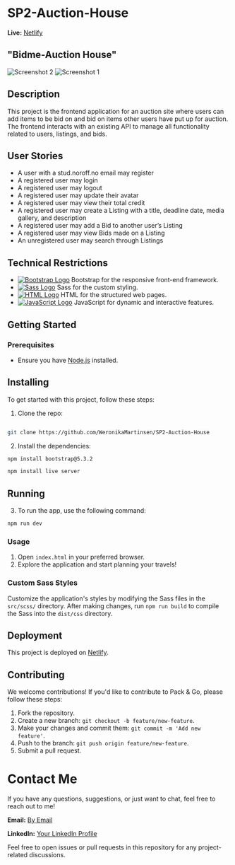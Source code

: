 # SP2-Auction-House

**Live:** [Netlify](https://bidme-auctionhouse.netlify.app/)

## "Bidme-Auction House"

![Screenshot 2]()
![Screenshot 1]()

## Description

This project is the frontend application for an auction site where users can add items to be bid on and bid on items other users have put up for auction. The frontend interacts with an existing API to manage all functionality related to users, listings, and bids.

## User Stories

- A user with a stud.noroff.no email may register
- A registered user may login
- A registered user may logout
- A registered user may update their avatar
- A registered user may view their total credit
- A registered user may create a Listing with a title, deadline date, media gallery, and description
- A registered user may add a Bid to another user’s Listing
- A registered user may view Bids made on a Listing
- An unregistered user may search through Listings

## Technical Restrictions

- [![Bootstrap Logo](https://img.icons8.com/color/24/000000/bootstrap.png)](https://getbootstrap.com/) Bootstrap for the responsive front-end framework.
- [![Sass Logo](https://img.icons8.com/color/24/000000/sass.png)](https://sass-lang.com/) Sass for the custom styling.
- [![HTML Logo](https://img.icons8.com/color/24/000000/html-5.png)](https://developer.mozilla.org/en-US/docs/Web/HTML) HTML for the structured web pages.
- [![JavaScript Logo](https://img.icons8.com/color/24/000000/javascript.png)](https://developer.mozilla.org/en-US/docs/Web/JavaScript) JavaScript for dynamic and interactive features.

## Getting Started

### Prerequisites

- Ensure you have [Node.js](https://nodejs.org/) installed.

## Installing

To get started with this project, follow these steps:

1. Clone the repo:

```bash

git clone https://github.com/WeronikaMartinsen/SP2-Auction-House

```

2. Install the dependencies:

```bash
npm install bootstrap@5.3.2

```

```bash
npm install live server

```

## Running

3. To run the app, use the following command:

```bash
npm run dev

```

### Usage

1. Open `index.html` in your preferred browser.
2. Explore the application and start planning your travels!

### Custom Sass Styles

Customize the application's styles by modifying the Sass files in the `src/scss/` directory. After making changes, run `npm run build` to compile the Sass into the `dist/css` directory.

## Deployment

This project is deployed on [Netlify](https://bidme-auctionhouse.netlify.app/).

## Contributing

We welcome contributions! If you'd like to contribute to Pack & Go, please follow these steps:

1. Fork the repository.
2. Create a new branch: `git checkout -b feature/new-feature`.
3. Make your changes and commit them: `git commit -m 'Add new feature'`.
4. Push to the branch: `git push origin feature/new-feature`.
5. Submit a pull request.

# Contact Me

If you have any questions, suggestions, or just want to chat, feel free to reach out to me!

**Email:** [By Email](wb3167@gmail.com)

**LinkedIn:** [Your LinkedIn Profile](https://www.linkedin.com/in/weronika-martinsen-a655a1246/)

Feel free to open issues or pull requests in this repository for any project-related discussions.
